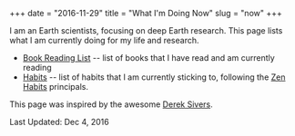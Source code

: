 +++
date = "2016-11-29"
title = "What I'm Doing Now"
slug = "now"
+++

I am an Earth scientists, focusing on deep Earth research. This page lists what I am currently doing for my life and research.

- [Book Reading List](/book-list) -- list of books that I have read and am currently reading
- [Habits](/habits) -- list of habits that I am currently sticking to, following the [Zen Habits](http://zenhabits.net/) principals.

This page was inspired by the awesome [Derek Sivers](http://www.sivers.org/nowff).

Last Updated: Dec 4, 2016